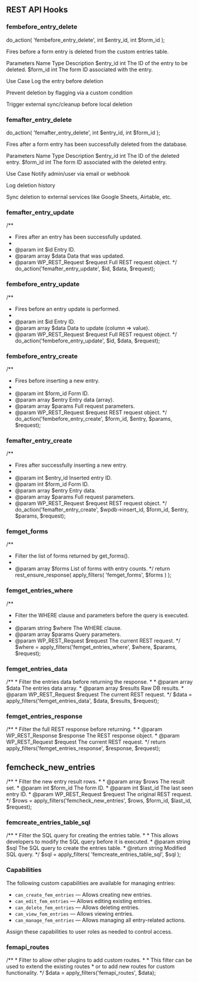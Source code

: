 ## REST API Hooks

### fembefore_entry_delete
do_action( 'fembefore_entry_delete', int $entry_id, int $form_id );

Fires before a form entry is deleted from the custom entries table.

Parameters
Name	Type	Description
$entry_id	int	The ID of the entry to be deleted.
$form_id	int	The form ID associated with the entry.

Use Case
Log the entry before deletion

Prevent deletion by flagging via a custom condition

Trigger external sync/cleanup before local deletion

### femafter_entry_delete
do_action( 'femafter_entry_delete', int $entry_id, int $form_id );

Fires after a form entry has been successfully deleted from the database.

Parameters
Name	Type	Description
$entry_id	int	The ID of the deleted entry.
$form_id	int	The form ID associated with the deleted entry.

Use Case
Notify admin/user via email or webhook

Log deletion history

Sync deletion to external services like Google Sheets, Airtable, etc.

### femafter_entry_update
/**
* Fires after an entry has been successfully updated.
*
* @param int             $id      Entry ID.
* @param array           $data    Data that was updated.
* @param WP_REST_Request $request Full REST request object.
*/
do_action('femafter_entry_update', $id, $data, $request);

### fembefore_entry_update
/**
* Fires before an entry update is performed.
*
* @param int             $id      Entry ID.
* @param array           $data    Data to update (column => value).
* @param WP_REST_Request $request Full REST request object.
*/
do_action('fembefore_entry_update', $id, $data, $request);

### fembefore_entry_create
/**
* Fires before inserting a new entry.
*
* @param int             $form_id Form ID.
* @param array           $entry   Entry data (array).
* @param array           $params  Full request parameters.
* @param WP_REST_Request $request REST request object.
*/
do_action('fembefore_entry_create', $form_id, $entry, $params, $request);

### femafter_entry_create
/**
* Fires after successfully inserting a new entry.
*
* @param int             $entry_id Inserted entry ID.
* @param int             $form_id  Form ID.
* @param array           $entry    Entry data.
* @param array           $params   Full request parameters.
* @param WP_REST_Request $request  REST request object.
*/
do_action('femafter_entry_create', $wpdb->insert_id, $form_id, $entry, $params, $request);

### femget_forms
/**
* Filter the list of forms returned by get_forms().
*
* @param array $forms List of forms with entry counts.
*/
return rest_ensure_response( apply_filters( 'femget_forms', $forms ) );

### femget_entries_where
/**
* Filter the WHERE clause and parameters before the query is executed.
*
* @param string          $where  The WHERE clause.
* @param array           $params Query parameters.
* @param WP_REST_Request $request The current REST request.
*/
$where = apply_filters('femget_entries_where', $where, $params, $request);

### femget_entries_data
/**
    * Filter the entries data before returning the response.
    *
    * @param array           $data    The entries data array.
    * @param array           $results Raw DB results.
    * @param WP_REST_Request $request The current REST request.
    */
$data = apply_filters('femget_entries_data', $data, $results, $request);

### femget_entries_response
/**
    * Filter the full REST response before returning.
    *
    * @param WP_REST_Response $response The REST response object.
    * @param WP_REST_Request  $request  The current REST request.
    */
return apply_filters('femget_entries_response', $response, $request);

## femcheck_new_entries
/**
    * Filter the new entry result rows.
    *
    * @param array           $rows    The result set.
    * @param int             $form_id The form ID.
    * @param int             $last_id The last seen entry ID.
    * @param WP_REST_Request $request The original REST request.
    */
$rows = apply_filters('femcheck_new_entries', $rows, $form_id, $last_id, $request);

### femcreate_entries_table_sql
/**
    * Filter the SQL query for creating the entries table.
    * 
    * This allows developers to modify the SQL query before it is executed.
    * @param string $sql The SQL query to create the entries table.
    * @return string Modified SQL query.
    */
$sql = apply_filters( 'femcreate_entries_table_sql', $sql );

### Capabilities

The following custom capabilities are available for managing entries:

- `can_create_fem_entries` — Allows creating new entries.
- `can_edit_fem_entries` — Allows editing existing entries.
- `can_delete_fem_entries` — Allows deleting entries.
- `can_view_fem_entries` — Allows viewing entries.
- `can_manage_fem_entries` — Allows managing all entry-related actions.

Assign these capabilities to user roles as needed to control access.

### femapi_routes
/**
    * Filter to allow other plugins to add custom routes.
    * 
    * This filter can be used to extend the existing routes
    * or to add new routes for custom functionality.
    */
$data = apply_filters('femapi_routes', $data);